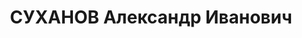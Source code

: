 ---
title: СУХАНОВ Александр Иванович
description: "Род. в 1887, г. Уфа, русский, обр.: неполное среднее, б/п. НИИ промышленности,\
  \ лаборант \n  Арестован 08.02.1937. Обв. по ст. 58-8, 58-11. Приговор: ВМН. Расстрелян\
  \ 25.12.1937. \n  Реабилитирован 24.12.1957"
---